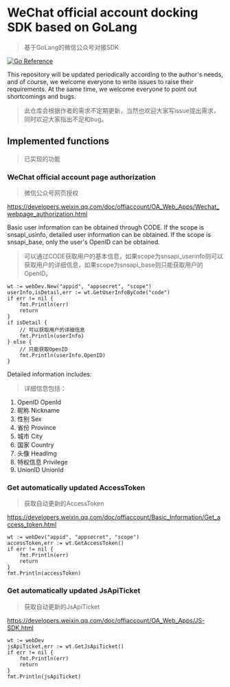 # WeChat official account docking SDK based on GoLang

> 基于GoLang的微信公众号对接SDK

[![Go Reference](https://pkg.go.dev/badge/github.com/OOrangeeee/openwechat-sdk.svg)](https://pkg.go.dev/github.com/OOrangeeee/openwechat-sdk)

This repository will be updated periodically according to the author's needs, and of course, we welcome everyone to write issues to raise their requirements. At the same time, we welcome everyone to point out shortcomings and bugs.

> 此仓库会根据作者的需求不定期更新，当然也欢迎大家写issue提出需求，同时欢迎大家指出不足和bug。


## Implemented functions

> 已实现的功能

### WeChat official account page authorization

> 微信公众号网页授权

https://developers.weixin.qq.com/doc/offiaccount/OA_Web_Apps/Wechat_webpage_authorization.html

Basic user information can be obtained through CODE. If the scope is snsapi_usinfo, detailed user information can be obtained. If the scope is snsapi_base, only the user's OpenID can be obtained.

> 可以通过CODE获取用户的基本信息，如果scope为snsapi_userinfo则可以获取用户的详细信息，如果scope为snsapi_base则只能获取用户的OpenID。

```GoLang
wt := webDev.New("appid", "appsecret", "scope")
userInfo,isDetail,err := wt.GetUserInfoByCode("code")
if err != nil {
    fmt.Println(err)
    return
}
if isDetail {
	// 可以获取用户的详细信息
    fmt.Println(userInfo)
} else {
	// 只能获取OpenID
    fmt.Println(userInfo.OpenID)
}
```

Detailed information includes:

> 详细信息包括：

1. OpenID  OpenId
2. 昵称  Nickname
3. 性别  Sex
4. 省份  Province
5. 城市  City
6. 国家  Country
7. 头像  HeadImg
8. 特权信息  Privilege
9. UnionID  UnionId

### Get automatically updated AccessToken

> 获取自动更新的AccessToken

https://developers.weixin.qq.com/doc/offiaccount/Basic_Information/Get_access_token.html

```GoLang
wt := webDev("appid", "appsecret", "scope")
accessToken,err := wt.GetAccessToken()
if err != nil {
    fmt.Println(err)
    return
}
fmt.Println(accessToken)
```

### Get automatically updated JsApiTicket

> 获取自动更新的JsApiTicket

https://developers.weixin.qq.com/doc/offiaccount/OA_Web_Apps/JS-SDK.html

```GoLang
wt := webDev
jsApiTicket,err := wt.GetJsApiTicket()
if err != nil {
    fmt.Println(err)
    return
}
fmt.Println(jsApiTicket)
```

